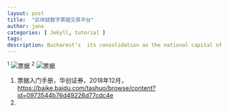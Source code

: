 ```yaml
---
layout: post
title:  "区块链数字票据交易平台"
author: jane
categories: [ Jekyll, tutorial ]
tags: 
description: Bucharest’s  its consolidation as the national capital of Romania late in the 19th century. First mentioned as the “Citadel of București” in 1459, it became the residence of the famous Wallachian prince Vlad III the Impaler. # Add post description (optional)
---
```

<sup>1</sup>
![票据](/block100/block100images/commercialbill01.png)
<sup>2</sup>
![票据](/block100/block100images/commercialbill02.png)

1. 票据入门手册，华创证券，2018年12月，https://baike.baidu.com/tashuo/browse/content?id=0973544b76d49226d77cdc4e
2. 